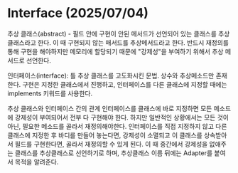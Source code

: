 # Interface (2025/07/04)

추상 클래스(abstract)
	- 필드 안에 구현이 안된 메서드가 선언되어 있는 클래스를 추상클래스라고 한다.
	이 때 구현되지 않는 매서드를 추상메서드라고 한다.
	반드시 재정의를 통해 구현을 해야하지만 메모리에 할당되기 때문에 
	"강제성"을 부여하기 위해서 추상 메서드로 선언한다. 

인터페이스(interface): 틀
   추상 클래스를 고도화시킨 문법.
   상수와 추상메소드만 존재한다.
   구현은 지정한 클래스에서 진행하고, 인터페이스를
   다른 클래스에 지정할 때에는 implements 키워드를 사용한다.
   
   
추상 클래스와 인터페이스 간의 관계
   인터페이스를 클래스에 바로 지정하면 모든 메소드에 강제성이 부여되어서
   전부 다 구현해야 한다. 하지만 일반적인 상황에서는 모든 것이 아닌,
   필요한 메소드를 골라서 재정의해야한다.
   인터페이스를 직접 지정하지 않고 다른 클래스에 지정한 후 바디를 만들어 놓는다면,
   강제성이 소멸되고 이 클래스를 상속받아서 필드를 구현한다면, 골라서 재정의할 수 있게 된다.
   이 때 중간에서 강제성을 없애주는 클래스를 추상클래스로 선언하기로 하며,
   추상클래스 이름 뒤에는 Adapter를 붙여서 목적을 알려준다.
